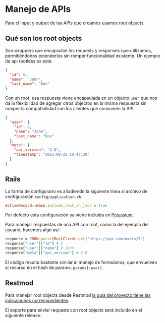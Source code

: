 Manejo de APIs
==============

Para el input y output de las APIs que creamos usamos root objects.

## Qué son los root objects

Son wrappers que encapsulan los requests y responses que utilizamos, permitiéndonos extenderlos sin romper funcionalidad existente. Un ejemplo de api rootless es este:

```json
{
  "id": 5,
  "name": "John",
  "last_name": "Doe"
}
```

Con un root, esa respuesta viene encapsulada en un objecto `user` que nos da la flexibilidad de agregar otros objectos en la misma respuesta sin romper la compatibilidad con los clientes que consumen la API.

```json
{
  "user": {
    "id": 5,
    "name": "John",
    "last_name": "Doe"
  },
  "meta": {
    "api_version": "2.0",
    "timestamp": "2015-09-25 10:47:29"
  }
}
```

## Rails

La forma de configurarlo es añadiendo la siguiente línea al archivo de configuración `config/application.rb`.


```ruby
ActiveRecord::Base.include_root_in_json = true
```

Por defecto esta configuración ya viene incluída en [Potassium](https://github.com/platanus/potassium).

Para manejar respuestas de una API con root, como la del ejemplo del usuario, hacemos algo así:

```ruby
response = JSON.parse(RestClient.get('https://api.com/users/5')
response["user"]["id"] # 5
response["user"]["name"] # John
response["meta"]["api_version"] # 2.0
```

El código resulta bastante similar al manejo de formularios, que envuelven al recurso en el hash de params: `params[:user]`.

## Restmod

Para manejar root objects desde Restmod [la guía del proyecto tiene las indicaciones correspondientes](https://github.com/platanus/angular-restmod/blob/master/docs/guides/integration.md#q2).

El soporte para enviar requests con root objects será incluído en el siguiente release.
